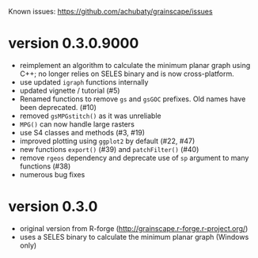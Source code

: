 Known issues: https://github.com/achubaty/grainscape/issues

version 0.3.0.9000
==================
* reimplement an algorithm to calculate the minimum planar graph using C++;
  no longer relies on SELES binary and is now cross-platform.
* use updated `igraph` functions internally
* updated vignette / tutorial (#5)
* Renamed functions to remove `gs` and `gsGOC` prefixes. Old names have been deprecated. (#10)
* removed `gsMPGstitch()` as it was unreliable
* `MPG()` can now handle large rasters
* use S4 classes and methods (#3, #19)
* improved plotting using `ggplot2` by default (#22, #47)
* new functions `export()` (#39) and `patchFilter()` (#40)
* remove `rgeos` dependency and deprecate use of `sp` argument to many functions (#38)
* numerous bug fixes

version 0.3.0
=============
* original version from R-forge (http://grainscape.r-forge.r-project.org/)
* uses a SELES binary to calculate the minimum planar graph (Windows only)
